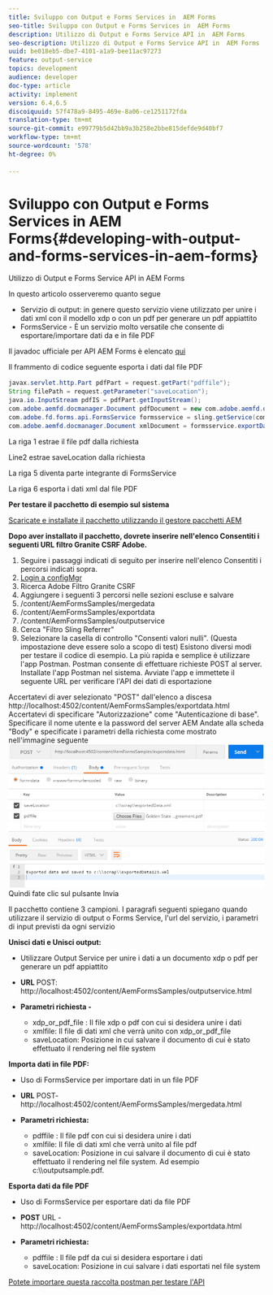 ```yaml
---
title: Sviluppo con Output e Forms Services in  AEM Forms
seo-title: Sviluppo con Output e Forms Services in  AEM Forms
description: Utilizzo di Output e Forms Service API in  AEM Forms
seo-description: Utilizzo di Output e Forms Service API in  AEM Forms
uuid: be018eb5-dbe7-4101-a1a9-bee11ac97273
feature: output-service
topics: development
audience: developer
doc-type: article
activity: implement
version: 6.4,6.5
discoiquuid: 57f478a9-8495-469e-8a06-ce1251172fda
translation-type: tm+mt
source-git-commit: e99779b5d42bb9a3b258e2bbe815defde9d40bf7
workflow-type: tm+mt
source-wordcount: '578'
ht-degree: 0%

---
```



# Sviluppo con Output e Forms Services in  AEM Forms{#developing-with-output-and-forms-services-in-aem-forms}

Utilizzo di Output e Forms Service API in  AEM Forms

In questo articolo osserveremo quanto segue

* Servizio di output: in genere questo servizio viene utilizzato per unire i dati xml con il modello xdp o con un pdf per generare un pdf appiattito
* FormsService - È un servizio molto versatile che consente di esportare/importare dati da e in file PDF

Il javadoc ufficiale per  API AEM Forms è elencato [qui](https://helpx.adobe.com/aem-forms/6/javadocs/com/adobe/fd/output/api/package-summary.html)

Il frammento di codice seguente esporta i dati dal file PDF

```java
javax.servlet.http.Part pdfPart = request.getPart("pdffile");
String filePath = request.getParameter("saveLocation");
java.io.InputStream pdfIS = pdfPart.getInputStream();
com.adobe.aemfd.docmanager.Document pdfDocument = new com.adobe.aemfd.docmanager.Document(pdfIS);
com.adobe.fd.forms.api.FormsService formsservice = sling.getService(com.adobe.fd.forms.api.FormsService.class);
com.adobe.aemfd.docmanager.Document xmlDocument = formsservice.exportData(pdfDocument,com.adobe.fd.forms.api.DataFormat.Auto);
```

La riga 1 estrae il file pdf dalla richiesta

Line2 estrae saveLocation dalla richiesta

La riga 5 diventa parte integrante di FormsService

La riga 6 esporta i dati xml dal file PDF

**Per testare il pacchetto di esempio sul sistema**

[Scaricate e installate il pacchetto utilizzando il gestore pacchetti AEM](assets/outputandformsservice.zip)




**Dopo aver installato il pacchetto, dovrete  inserire nell&#39;elenco Consentiti i seguenti URL  filtro Granite CSRF Adobe.**

1. Seguire i passaggi indicati di seguito per  inserire nell&#39;elenco Consentiti i percorsi indicati sopra.
1. [Login a configMgr](http://localhost:4502/system/console/configMgr)
1. Ricerca  Adobe Filtro Granite CSRF
1. Aggiungere i seguenti 3 percorsi nelle sezioni escluse e salvare
1. /content/AemFormsSamples/mergedata
1. /content/AemFormsSamples/exportdata
1. /content/AemFormsSamples/outputservice
1. Cerca &quot;Filtro Sling Referrer&quot;
1. Selezionare la casella di controllo &quot;Consenti valori nulli&quot;. (Questa impostazione deve essere solo a scopo di test)
Esistono diversi modi per testare il codice di esempio. La più rapida e semplice è utilizzare l&#39;app Postman. Postman consente di effettuare richieste POST al server. Installate l&#39;app Postman nel sistema.
Avviate l&#39;app e immettete il seguente URL per verificare l&#39;API dei dati di esportazione

Accertatevi di aver selezionato &quot;POST&quot; dall&#39;elenco a discesa
http://localhost:4502/content/AemFormsSamples/exportdata.html
Accertatevi di specificare &quot;Autorizzazione&quot; come &quot;Autenticazione di base&quot;. Specificare il nome utente e la password del server AEM
Andate alla scheda &quot;Body&quot; e specificate i parametri della richiesta come mostrato nell&#39;immagine seguente
![export](assets/postexport.png)
Quindi fate clic sul pulsante Invia

Il pacchetto contiene 3 campioni. I paragrafi seguenti spiegano quando utilizzare il servizio di output o Forms Service, l&#39;url del servizio, i parametri di input previsti da ogni servizio

**Unisci dati e Unisci output:**

* Utilizzare Output Service per unire i dati a un documento xdp o pdf per generare un pdf appiattito
* **URL** POST: http://localhost:4502/content/AemFormsSamples/outputservice.html
* **Parametri richiesta -**

   * xdp_or_pdf_file : Il file xdp o pdf con cui si desidera unire i dati
   * xmlfile: Il file di dati xml che verrà unito con xdp_or_pdf_file
   * saveLocation: Posizione in cui salvare il documento di cui è stato effettuato il rendering nel file system

**Importa dati in file PDF:**
* Uso di FormsService per importare dati in un file PDF
* **URL**  POST- http://localhost:4502/content/AemFormsSamples/mergedata.html
* **Parametri richiesta:**

   * pdffile : Il file pdf con cui si desidera unire i dati
   * xmlfile: Il file di dati xml che verrà unito al file pdf
   * saveLocation: Posizione in cui salvare il documento di cui è stato effettuato il rendering nel file system. Ad esempio c:\\\outputsample.pdf.

**Esporta dati da file PDF**
* Uso di FormsService per esportare dati da file PDF
* **POST** URL - http://localhost:4502/content/AemFormsSamples/exportdata.html
* **Parametri richiesta:**

   * pdffile : Il file pdf da cui si desidera esportare i dati
   * saveLocation: Posizione in cui salvare i dati esportati nel file system

[Potete importare questa raccolta postman per testare l&#39;API](assets/document-services-postman-collection.json)

